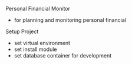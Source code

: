 Personal Financial Monitor
- for planning and monitoring personal financial

Setup Project
- set virtual environment
- set install module
- set database container for development